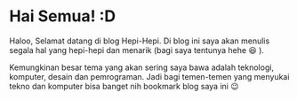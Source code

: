 # Hai Semua! :D
Haloo, Selamat datang di blog Hepi-Hepi. Di blog ini saya akan menulis segala hal yang hepi-hepi dan menarik (bagi saya tentunya hehe :satisfied: ).

Kemungkinan besar tema yang akan sering saya bawa adalah teknologi, komputer, desain dan pemrograman. Jadi bagi temen-temen yang menyukai tekno dan komputer bisa banget nih bookmark blog saya ini :wink:
